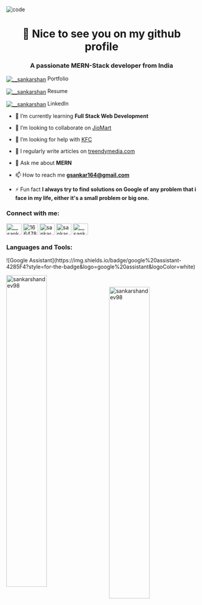 <img alt="code" src="https://i.ibb.co/BrPCsst/Hii-I-m-Sankarshan-Goswami.gif"/>
<h1 align="center">🙂 Nice to see you on my github profile</h1>
<h3 align="center">A passionate MERN-Stack developer from India</h3>

<p align="left"> <a href="https://sankarshandev98.github.io/" target="blank"><img align="center" src="https://img.icons8.com/fluency/35/000000/portfolio.png" alt="__sankarshan" /></a> Portfolio</p>
<p align="left"> <a href="https://drive.google.com/file/d/1zrfttDY-caCFi2uqZVtBAmnbilCuwFz3/view" target="blank"><img align="center" src="https://img.icons8.com/fluency/35/000000/attach-resume-male.png" alt="__sankarshan" /></a> Resume</p>
<p align="left"> <a href="https://www.linkedin.com/in/sankarshandev98/" target="blank"><img align="center" src="https://img.icons8.com/fluency/35/000000/linkedin-2.png" alt="__sankarshan" /></a> LinkedIn</p>

- 🌱 I’m currently learning **Full Stack Web Development**

- 👯 I’m looking to collaborate on [JioMart](https://strong-truffle-00aad0.netlify.app/)

- 🤝 I’m looking for help with [KFC](https://symphonious-rolypoly-b8a660.netlify.app/index.html)

- 📝 I regularly write articles on [treendymedia.com](treendymedia.com)

- 💬 Ask me about **MERN**

- 📫 How to reach me **gsankar164@gmail.com**

- ⚡ Fun fact **I always try to find solutions on Google of any problem that i face in my life, either it's a small problem or big one.**
<h3 align="left">Connect with me:</h3>
<p align="left">
<a href="https://twitter.com/__sankarshan" target="blank"><img align="center" src="https://raw.githubusercontent.com/rahuldkjain/github-profile-readme-generator/master/src/images/icons/Social/twitter.svg" alt="__sankarshan" height="30" width="40" /></a>
<a href="https://stackoverflow.com/users/16647859" target="blank"><img align="center" src="https://raw.githubusercontent.com/rahuldkjain/github-profile-readme-generator/master/src/images/icons/Social/stack-overflow.svg" alt="16647859" height="30" width="40" /></a>
<a href="https://codesandbox.com/sankarshandev98" target="blank"><img align="center" src="https://raw.githubusercontent.com/rahuldkjain/github-profile-readme-generator/master/src/images/icons/Social/codesandbox.svg" alt="sankarshandev98" height="30" width="40" /></a>
<a href="https://fb.com/sankarshandev98" target="blank"><img align="center" src="https://raw.githubusercontent.com/rahuldkjain/github-profile-readme-generator/master/src/images/icons/Social/facebook.svg" alt="sankarshandev98" height="30" width="40" /></a>
<a href="https://instagram.com/__sankarshan" target="blank"><img align="center" src="https://raw.githubusercontent.com/rahuldkjain/github-profile-readme-generator/master/src/images/icons/Social/instagram.svg" alt="__sankarshan" height="30" width="40" /></a>
</p>
<h3 align="left">Languages and Tools:</h3>
<p>
  ![Google Assistant](https://img.shields.io/badge/google%20assistant-4285F4?style=for-the-badge&logo=google%20assistant&logoColor=white)
</p>
<p>&nbsp;<img align="left" width="46%" src="https://github-readme-stats.vercel.app/api?username=sankarshandev98&show_icons=true&locale=en" alt="sankarshandev98" /></p>
<p><img align="right" width="46%" src="https://github-readme-streak-stats.herokuapp.com/?user=sankarshandev98&" alt="sankarshandev98" /></p>
